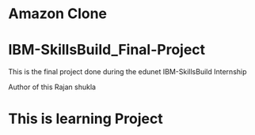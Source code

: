 # Amazon Clone


# IBM-SkillsBuild_Final-Project
This is the final project done during the edunet IBM-SkillsBuild Internship

Author of this Rajan shukla 

# This is learning Project  
